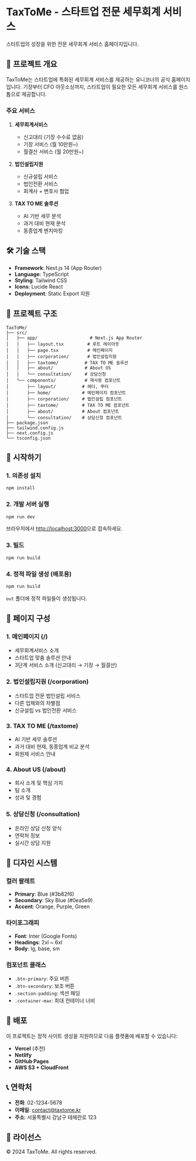 # TaxToMe - 스타트업 전문 세무회계 서비스

스타트업의 성장을 위한 전문 세무회계 서비스 홈페이지입니다.

## 🚀 프로젝트 개요

TaxToMe는 스타트업에 특화된 세무회계 서비스를 제공하는 유니코너의 공식 홈페이지입니다. 기장부터 CFO 아웃소싱까지, 스타트업이 필요한 모든 세무회계 서비스를 원스톱으로 제공합니다.

### 주요 서비스

1. **세무회계서비스**
   - 신고대리 (기장 수수료 없음)
   - 기장 서비스 (월 10만원~)
   - 월결산 서비스 (월 20만원~)

2. **법인설립지원**
   - 신규설립 서비스
   - 법인전환 서비스
   - 회계사 + 변호사 협업

3. **TAX TO ME 솔루션**
   - AI 기반 세무 분석
   - 과거 대비 현재 분석
   - 동종업계 벤치마킹

## 🛠 기술 스택

- **Framework**: Next.js 14 (App Router)
- **Language**: TypeScript
- **Styling**: Tailwind CSS
- **Icons**: Lucide React
- **Deployment**: Static Export 지원

## 📁 프로젝트 구조

```
TaxToMe/
├── src/
│   ├── app/                    # Next.js App Router
│   │   ├── layout.tsx         # 루트 레이아웃
│   │   ├── page.tsx           # 메인페이지
│   │   ├── corporation/       # 법인설립지원
│   │   ├── taxtome/          # TAX TO ME 솔루션
│   │   ├── about/            # About US
│   │   └── consultation/     # 상담신청
│   └── components/           # 재사용 컴포넌트
│       ├── layout/          # 헤더, 푸터
│       ├── home/            # 메인페이지 컴포넌트
│       ├── corporation/     # 법인설립 컴포넌트
│       ├── taxtome/         # TAX TO ME 컴포넌트
│       ├── about/           # About 컴포넌트
│       └── consultation/    # 상담신청 컴포넌트
├── package.json
├── tailwind.config.js
├── next.config.js
└── tsconfig.json
```

## 🚀 시작하기

### 1. 의존성 설치

```bash
npm install
```

### 2. 개발 서버 실행

```bash
npm run dev
```

브라우저에서 [http://localhost:3000](http://localhost:3000)으로 접속하세요.

### 3. 빌드

```bash
npm run build
```

### 4. 정적 파일 생성 (배포용)

```bash
npm run build
```

`out` 폴더에 정적 파일들이 생성됩니다.

## 📱 페이지 구성

### 1. 메인페이지 (/)
- 세무회계서비스 소개
- 스타트업 맞춤 솔루션 안내
- 3단계 서비스 소개 (신고대리 → 기장 → 월결산)

### 2. 법인설립지원 (/corporation)
- 스타트업 전문 법인설립 서비스
- 다른 업체와의 차별점
- 신규설립 vs 법인전환 서비스

### 3. TAX TO ME (/taxtome)
- AI 기반 세무 솔루션
- 과거 대비 현재, 동종업계 비교 분석
- 회원제 서비스 안내

### 4. About US (/about)
- 회사 소개 및 핵심 가치
- 팀 소개
- 성과 및 경험

### 5. 상담신청 (/consultation)
- 온라인 상담 신청 양식
- 연락처 정보
- 실시간 상담 지원

## 🎨 디자인 시스템

### 컬러 팔레트
- **Primary**: Blue (#3b82f6)
- **Secondary**: Sky Blue (#0ea5e9)
- **Accent**: Orange, Purple, Green

### 타이포그래피
- **Font**: Inter (Google Fonts)
- **Headings**: 2xl ~ 6xl
- **Body**: lg, base, sm

### 컴포넌트 클래스
- `.btn-primary`: 주요 버튼
- `.btn-secondary`: 보조 버튼
- `.section-padding`: 섹션 패딩
- `.container-max`: 최대 컨테이너 너비

## 🚀 배포

이 프로젝트는 정적 사이트 생성을 지원하므로 다음 플랫폼에 배포할 수 있습니다:

- **Vercel** (추천)
- **Netlify**
- **GitHub Pages**
- **AWS S3 + CloudFront**

## 📞 연락처

- **전화**: 02-1234-5678
- **이메일**: contact@taxtome.kr
- **주소**: 서울특별시 강남구 테헤란로 123

## 📝 라이선스

© 2024 TaxToMe. All rights reserved.
